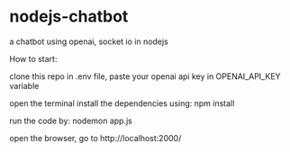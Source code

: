 # nodejs-chatbot
a chatbot using openai, socket io in nodejs

How to start:

clone this repo
in .env file, paste your openai api key in OPENAI_API_KEY variable

open the terminal
install the dependencies using:
npm install

run the code by:
nodemon app.js

open the browser, go to
http://localhost:2000/

